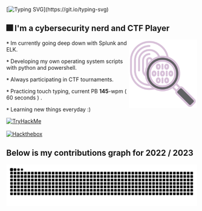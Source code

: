 [![Typing SVG](https://readme-typing-svg.demolab.com?font=Pixelify+Sans&weight=700&size=31&duration=2500&pause=1000&color=ACBFE6&random=false&width=435&lines=Welcome+to+my+profile+!)](https://git.io/typing-svg)
## 🎆 I'm a cybersecurity nerd and CTF Player
<p1>
  <img height="180" width="180" align="right" src="https://github.com/0x157/0x157/blob/main/forensics.png" >  
</p1>
   
**`*`** Im currently going deep down with Splunk and ELK.

**`*`** Developing my own operating system scripts with python and powershell.

**`*`** Always participating in CTF tournaments.

**`*`** Practicing touch typing, current PB **145**-wpm ( 60 seconds ) .

**`*`** Learning new things everyday :)

<div style="display: flex;">
   <a href="https://tryhackme.com/p/0x157"><img src="https://tryhackme-badges.s3.amazonaws.com/0x157.png" alt="TryHackMe"></a>
</div>
<br>
<div style="display: flex;">
   <a href="https://app.hackthebox.com/profile/1029758"><img src="http://www.hackthebox.eu/badge/image/1029758" alt="Hackthebox"></a>
</div>

## Below is my contributions graph for 2022 / 2023
![Snake animation](https://github.com/0x157/0x157/blob/output/github-contribution-grid-snake-dark.svg)


